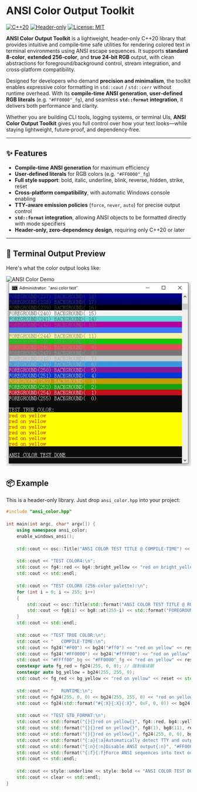 # ANSI Color Output Toolkit

[![C++20](https://img.shields.io/badge/C%2B%2B-20-blue.svg)](https://en.cppreference.com/w/cpp/20)
[![Header-only](https://img.shields.io/badge/library-header--only-lightgrey.svg)]()
[![License: MIT](https://img.shields.io/badge/License-MIT-yellow.svg)](./LICENSE)

**ANSI Color Output Toolkit** is a lightweight, header‑only C++20 library that provides intuitive and compile‑time safe utilities for rendering colored text in terminal environments using ANSI escape sequences. It supports **standard 8‑color**, **extended 256‑color**, and **true 24‑bit RGB** output, with clean abstractions for foreground/background control, stream integration, and cross‑platform compatibility.

Designed for developers who demand **precision and minimalism**, the toolkit enables expressive color formatting in `std::cout` / `std::cerr` without runtime overhead. With its **compile‑time ANSI generation**, **user‑defined RGB literals** (e.g. `"#FF0000"_fg`), and seamless **`std::format` integration**, it delivers both performance and clarity.  

Whether you are building CLI tools, logging systems, or terminal UIs, **ANSI Color Output Toolkit** gives you full control over how your text looks—while staying lightweight, future‑proof, and dependency‑free.


---

## ✨ Features

- **Compile‑time ANSI generation** for maximum efficiency  
- **User‑defined literals** for RGB colors (e.g. `"#FF0000"_fg`)  
- **Full style support**: bold, italic, underline, blink, reverse, hidden, strike, reset  
- **Cross‑platform compatibility**, with automatic Windows console enabling  
- **TTY‑aware emission policies** (`force`, `never`, `auto`) for precise output control  
- **`std::format` integration**, allowing ANSI objects to be formatted directly with mode specifiers  
- **Header‑only, zero‑dependency design**, requiring only C++20 or later  

---

## 🔧 Terminal Output Preview

Here's what the color output looks like:

![ANSI Color Demo](screensplash.png)
![ANSI Color Demo](screenshot.png)

## 📦 Example

This is a header-only library. Just drop `ansi_color.hpp` into your project:

```cpp
#include "ansi_color.hpp"

int main(int argc, char* argv[]) {
	using namespace ansi_color;
	enable_windows_ansi();

	std::cout << osc::Title("ANSI COLOR TEST TITLE @ COMPILE-TIME") << std::endl;

	std::cout << "TEST COLOR4:\n";
	std::cout << fg4::red << bg4::bright_yellow << "red on bright_yellow" << reset << std::endl; 
	std::cout << std::endl;

	std::cout << "TEST COLOR8 (256-color palette):\n";
	for (int i = 0; i <= 255; i++)
	{
		std::cout << osc::Title(std::format("ANSI COLOR TEST TITLE @ RUMTIME {}", i));
		std::cout << fg8(i) << bg8::at(255-i) << std::format("FOREGROUND({:3d}) BACKGROUND({:3d})", i, 255-i) << reset << std::endl;
	}
	std::cout << std::endl;

	std::cout << "TEST TRUE COLOR:\n";
	std::cout << "   COMPILE-TIME:\n";
	std::cout << fg24("#F00") << bg24("#ff0") << "red on yellow" << reset << std::endl;
	std::cout << fg24("#FF0000") << bg24("#ffFF00") << "red on yellow" << reset << std::endl;
	std::cout << "#FFff00"_bg << "#FF0000"_fg << "red on yellow" << reset << std::endl;
	constexpr auto fg_red = fg24(255, 0, 0); // 强制编译期
	constexpr auto bg_yellow = bg24(255, 255, 0);
	std::cout << fg_red << bg_yellow << "red on yellow" << reset << std::endl;

	std::cout << "   RUNTIME:\n";
	std::cout << fg24(255, 0, 0) << bg24(255, 255, 0) << "red on yellow" << reset << std::endl;
	std::cout << fg24(std::format("#{:X}{:X}{:X}", 0xF, 0, 0)) << bg24(std::format("#{:X}{:X}{:X}", 0xF, 0xF, 0)) << "red on yellow" << reset << std::endl;

	std::cout << "TEST STD_FORMAT:\n";
	std::cout << std::format("{}{}red on yellow{}", fg4::red, bg4::yellow, reset) << std::endl;
	std::cout << std::format("{}{}red on yellow{}", fg8(1), bg8(11), reset) << std::endl;
	std::cout << std::format("{}{}red on yellow{}", fg24(255, 0, 0), bg24(255, 255, 0), reset) << std::endl;
	std::cout << std::format("{:a}{:a}Automatically detect TTY and output ANSI{:a}", "#FF0000"_fg, "#FFff00"_bg, reset) << std::endl;
	std::cout << std::format("{:n}{:n}Disable ANSI output{:n}", "#FF0000"_fg, "#FFff00"_bg, reset) << std::endl;
	std::cout << std::format("{:f}{:f}Force ANSI sequences into text output (redirected with > out.txt){:f}", "#FF0000"_fg, "#FFff00"_bg, reset) << std::endl; 
	std::cout << std::endl;
	
	std::cout << style::underline << style::bold << "ANSI COLOR TEST DONE" << reset << std::endl;
	std::cout << clear << std::endl;
}
